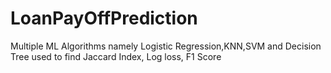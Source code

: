 # LoanPayOffPrediction
Multiple ML Algorithms namely Logistic Regression,KNN,SVM and Decision Tree used to find Jaccard Index, Log loss, F1 Score
